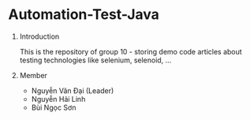 # Automation-Test-Java
1. Introduction
   
   This is the repository of group 10 - storing demo code articles about testing technologies like selenium, selenoid, ...
2. Member
   - Nguyễn Văn Đại (Leader)
   - Nguyễn Hải Linh
   - Bùi Ngọc Sơn
